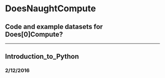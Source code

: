 # DoesNaughtCompute
## Code and example datasets for Does[0]Compute?
---

## Introduction\_to\_Python
### 2/12/2016

<!--
The Introduction to Python session covered chapters 1 and 2 of *Bioinformatics Programming Using Python*. We talked about how Python works as a programming languge, then looked at types in Python, focusing on primitive types, as well as explored the difference between functions and methods. In addition, we looked at if/else statements, while loops, and for loops.

The `IntroToPython.py` script is a coding challenge looking at some light sequence analysis and translating DNA into protein.
-->
